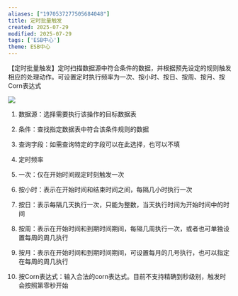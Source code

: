 ```yaml
---
aliases: ["1970537277505684048"]
title: 定时批量触发
created: 2025-07-29
modified: 2025-07-29
tags: ['ESB中心']
theme: ESB中心
---
```


【定时批量触发】定时扫描数据源中符合条件的数据，并根据预先设定的规则触发相应的处理动作。可设置定时执行频率为一次、按小时、按日、按周、按月、按Corn表达式

![](https://myhelpdoc.oss-cn-heyuan.aliyuncs.com/mdimages/8201354a736b12c62cd9afd7b9d5d0e6.jpg)

1. 数据源：选择需要执行该操作的目标数据表
2. 条件：查找指定数据表中符合该条件规则的数据
3. 查询字段：如需查询特定的字段可以在此选择，也可以不填
4. 定时频率

1. 一次：仅在开始时间规定时刻触发一次
2. 按小时：表示在开始时间和结束时间之间，每隔几小时执行一次
3. 按日：表示每隔几天执行一次，只能为整数，当天执行时间为开始时间中的时间
4. 按周：表示在开始时间和到期时间期间，每隔几周执行一次，或者也可单独设置每周的周几执行
5. 按月：表示在开始时间和到期时间期间，可设置每月的几号执行，也可以指定在每周的周几执行
6. 按Corn表达式：输入合法的corn表达式。目前不支持精确到秒级别，触发时会按照第零秒开始


